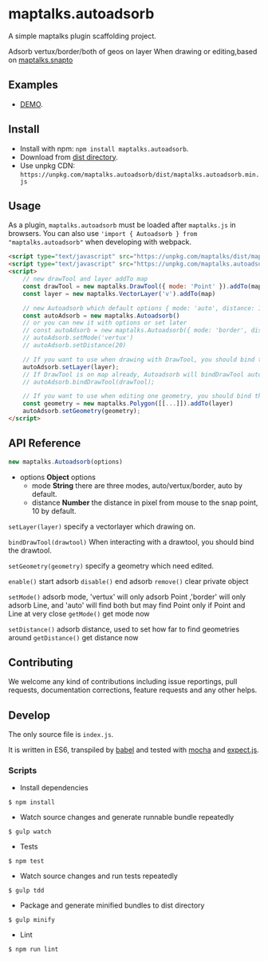 # maptalks.autoadsorb

A simple maptalks plugin scaffolding project.

Adsorb vertux/border/both of geos on layer When drawing or editing,based on [maptalks.snapto](https://github.com/liubgithub/maptalks.snapto/wiki)

## Examples

-   [DEMO](https://cxiaof.github.io/maptalks.autoadsorb/demo/index.html).

## Install

-   Install with npm: `npm install maptalks.autoadsorb`.
-   Download from [dist directory](https://github.com/cXiaof/maptalks.autoadsorb/tree/master/dist).
-   Use unpkg CDN: `https://unpkg.com/maptalks.autoadsorb/dist/maptalks.autoadsorb.min.js`

## Usage

As a plugin, `maptalks.autoadsorb` must be loaded after `maptalks.js` in browsers. You can also use `'import { Autoadsorb } from "maptalks.autoadsorb"` when developing with webpack.

```html
<script type="text/javascript" src="https://unpkg.com/maptalks/dist/maptalks.min.js"></script>
<script type="text/javascript" src="https://unpkg.com/maptalks.autoadsorb/dist/maptalks.autoadsorb.min.js"></script>
<script>
    // new drawTool and layer addTo map
    const drawTool = new maptalks.DrawTool({ mode: 'Point' }).addTo(map).disable()
    const layer = new maptalks.VectorLayer('v').addTo(map)

    // new Autoadsorb which default options { mode: 'auto', distance: 10 }
    const autoAdsorb = new maptalks.Autoadsorb()
    // or you can new it with options or set later
    // const autoAdsorb = new maptalks.Autoadsorb({ mode: 'border', distance: 12 })
    // autoAdsorb.setMode('vertux')
    // autoAdsorb.setDistance(20)

    // If you want to use when drawing with DrawTool, you should bind the layer which you draw on.
    autoAdsorb.setLayer(layer);
    // If DrawTool is on map already, Autoadsorb will bindDrawTool auto. If not, you should do bindDrawTool after.
    // autoAdsorb.bindDrawTool(drawTool);

    // If you want to use when editing one geometry, you should bind this geometry.
    const geometry = new maptalks.Polygon([[...]]).addTo(layer)
    autoAdsorb.setGeometry(geometry);
</script>
```

## API Reference

```javascript
new maptalks.Autoadsorb(options)
```

-   options **Object** options
    -   mode **String** there are three modes, auto/vertux/border, auto by default.
    -   distance **Number** the distance in pixel from mouse to the snap point, 10 by default.

`setLayer(layer)` specify a vectorlayer which drawing on.

`bindDrawTool(drawtool)` When interacting with a drawtool, you should bind the drawtool.

`setGeometry(geometry)` specify a geometry which need edited.

`enable()` start adsorb
`disable()` end adsorb
`remove()` clear private object

`setMode()` adsorb mode, 'vertux' will only adsorb Point ,'border' will only adsorb Line, and 'auto' will find both but may find Point only if Point and Line at very close
`getMode()` get mode now

`setDistance()` adsorb distance, used to set how far to find geometries around
`getDistance()` get distance now

## Contributing

We welcome any kind of contributions including issue reportings, pull requests, documentation corrections, feature requests and any other helps.

## Develop

The only source file is `index.js`.

It is written in ES6, transpiled by [babel](https://babeljs.io/) and tested with [mocha](https://mochajs.org) and [expect.js](https://github.com/Automattic/expect.js).

### Scripts

-   Install dependencies

```shell
$ npm install
```

-   Watch source changes and generate runnable bundle repeatedly

```shell
$ gulp watch
```

-   Tests

```shell
$ npm test
```

-   Watch source changes and run tests repeatedly

```shell
$ gulp tdd
```

-   Package and generate minified bundles to dist directory

```shell
$ gulp minify
```

-   Lint

```shell
$ npm run lint
```
